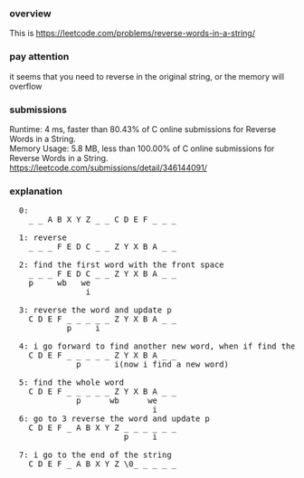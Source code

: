 ### overview
This is https://leetcode.com/problems/reverse-words-in-a-string/  

### pay attention
it seems that you need to reverse in the original string, or the memory will overflow

### submissions 
Runtime: 4 ms, faster than 80.43% of C online submissions for Reverse Words in a String.  
Memory Usage: 5.8 MB, less than 100.00% of C online submissions for Reverse Words in a String.  
https://leetcode.com/submissions/detail/346144091/  


### explanation
<pre>
  0:  
    _ _ A B X Y Z _ _ C D E F _ _ _  
    
  1: reverse  
    _ _ _ F E D C _ _ Z Y X B A _ _  
      
  2: find the first word with the front space  
    _ _ _ F E D C _ _ Z Y X B A _ _  
    p     wb   we  
                i  
    
  3: reverse the word and update p  
    C D E F _ _ _ _ _ Z Y X B A _ _  
            p     i  
            
  4: i go forward to find another new word, when if find the beginning of a new word, p will go ahead on grid.  
    C D E F _ _ _ _ _ Z Y X B A _ _  
              p       i(now i find a new word)  
              
  5: find the whole word  
    C D E F _ _ _ _ _ Z Y X B A _ _  
              p      wb      we  
                              i  
  6: go to 3 reverse the word and update p  
    C D E F _ A B X Y Z _ _ _ _ _ _  
                        p     i  
                        
  7: i go to the end of the string  
    C D E F _ A B X Y Z \0_ _ _ _ _  
    
</pre>
            
    


